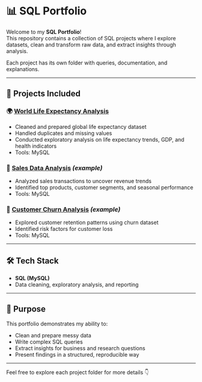 # 📊 SQL Portfolio

Welcome to my **SQL Portfolio**!  
This repository contains a collection of SQL projects where I explore datasets, clean and transform raw data, and extract insights through analysis.  

Each project has its own folder with queries, documentation, and explanations.  

---

## 🔎 Projects Included

### 🌍 [World Life Expectancy Analysis](./World-Life-Expectancy)
- Cleaned and prepared global life expectancy dataset  
- Handled duplicates and missing values  
- Conducted exploratory analysis on life expectancy trends, GDP, and health indicators  
- Tools: MySQL  

### 🛒 [Sales Data Analysis](./Sales-Analysis) *(example)*
- Analyzed sales transactions to uncover revenue trends  
- Identified top products, customer segments, and seasonal performance  
- Tools: MySQL  

### 👥 [Customer Churn Analysis](./Customer-Churn) *(example)*
- Explored customer retention patterns using churn dataset  
- Identified risk factors for customer loss  
- Tools: MySQL  

---

## 🛠️ Tech Stack
- **SQL (MySQL)**  
- Data cleaning, exploratory analysis, and reporting  

---

## 🚀 Purpose
This portfolio demonstrates my ability to:
- Clean and prepare messy data  
- Write complex SQL queries  
- Extract insights for business and research questions  
- Present findings in a structured, reproducible way  

---

Feel free to explore each project folder for more details 👇
